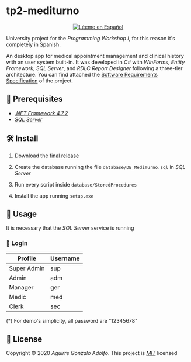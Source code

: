 # tp2-mediturno

<div align='center'>

[![Léeme en Español](https://img.shields.io/badge/Léeme%20en-Español-brightgreen)](README.es.md)

</div>

University project for the _Programming Workshop I_, for this reason it's completely in Spanish.

An desktop app for medical appointment management and clinical history with an user system built-in. It was developed in _C#_ with _WinForms_, _Entity Framework_, _SQL Server_, and _RDLC Report Designer_ following a three-tier architecture. You can find attached the [Software Requirements Specification](SRS.md) of the project.

## 🚧 Prerequisites

- _[.NET Framework 4.7.2](https://dotnet.microsoft.com/download/dotnet-framework/net472)_
- _[SQL Server](https://www.microsoft.com/en-us/sql-server/sql-server-downloads)_

## 🛠️ Install

1. Download the [final release](https://github.com/gonza7aav/tp2-mediturno/releases)

2. Create the database running the file `database/DB_MediTurno.sql` in _SQL Server_

3. Run every script inside `database/StoredProcedures`

4. Install the app running `setup.exe`

## 🚀 Usage

It is necessary that the _SQL Server_ service is running

### 🔑 Login

| Profile     | Username |
| ----------- | -------- |
| Super Admin | sup      |
| Admin       | adm      |
| Manager     | ger      |
| Medic       | med      |
| Clerk       | sec      |

(\*) For demo's simplicity, all password are "12345678"

## 📝 License

Copyright © 2020 _Aguirre Gonzalo Adolfo_.
This project is _[MIT](LICENSE)_ licensed
